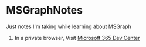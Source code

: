 # MSGraphNotes
Just notes I'm taking while learning about MSGraph


1. In a private browser, Visit [Microsoft 365 Dev Center](https://developer.microsoft.com/en-us/microsoft-365/dev-program)

